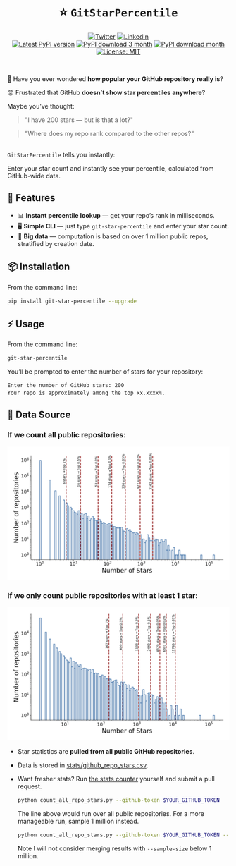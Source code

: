 <h1 align="center">
&#11088; <code>GitStarPercentile</code>
</h1>

<div align="center">

[![Twitter](https://img.shields.io/twitter/follow/ChenLiu-1996.svg?style=social)](https://twitter.com/ChenLiu_1996)
[![LinkedIn](https://img.shields.io/badge/LinkedIn-ChenLiu-1996?color=blue)](https://www.linkedin.com/in/chenliu1996/)
<br>
[![Latest PyPI version](https://img.shields.io/pypi/v/git-star-percentile.svg)](https://pypi.org/project/git-star-percentile/)
[![PyPI download 3 month](https://static.pepy.tech/badge/git-star-percentile)](https://pepy.tech/projects/git-star-percentile)
[![PyPI download month](https://img.shields.io/pypi/dm/git-star-percentile.svg)](https://pypistats.org/packages/git-star-percentile)
[![License: MIT](https://img.shields.io/badge/License-MIT-yellow.svg)](https://opensource.org/licenses/MIT)

</div>

<br>

&#129300; Have you ever wondered **how popular your GitHub repository really is**?

&#x1F620; Frustrated that GitHub **doesn’t show star percentiles anywhere**?

Maybe you’ve thought:
> "I have 200 stars — but is that a lot?"

> "Where does my repo rank compared to the other repos?"

<br>
<code>GitStarPercentile</code> tells you instantly:

Enter your star count and instantly see your percentile, calculated from GitHub-wide data.


## &#128640; Features

- &#128202; **Instant percentile lookup** — get your repo’s rank in milliseconds.
- &#128421; **Simple CLI** — just type `git-star-percentile` and enter your star count.
- &#x1F4BE; **Big data** — computation is based on over 1 million public repos, stratified by creation date.


## &#128230; Installation
From the command line:

```bash
pip install git-star-percentile --upgrade
```

## &#9889; Usage
From the command line:

```bash
git-star-percentile
```

You’ll be prompted to enter the number of stars for your repository:

```bash
Enter the number of GitHub stars: 200
Your repo is approximately among the top xx.xxxx%.
```

## &#128196; Data Source

### If we count all public repositories:
<div align="center">
    <img src="assets/github_stars_distribution_all.png" alt="GitHub Stars Distribution" style="max-width:100%; height:auto;">
</div>

### If we only count public repositories with at least 1 star:
<div align="center">
    <img src="assets/github_stars_distribution_nonzero.png" alt="GitHub Stars Distribution" style="max-width:100%; height:auto;">
</div>


- Star statistics are **pulled from all public GitHub repositories**.
- Data is stored in [stats/github_repo_stars.csv](stats/github_repo_stars.csv).
- Want fresher stats? Run [the stats counter](count_all_repo_stars.py) yourself and submit a pull request.
    ```bash
    python count_all_repo_stars.py --github-token $YOUR_GITHUB_TOKEN
    ```

    The line above would run over all public repositories. For a more manageable run, sample 1 million instead.
    ```bash
    python count_all_repo_stars.py --github-token $YOUR_GITHUB_TOKEN --sample-size 1000000
    ```

    Note I will not consider merging results with `--sample-size` below 1 million.